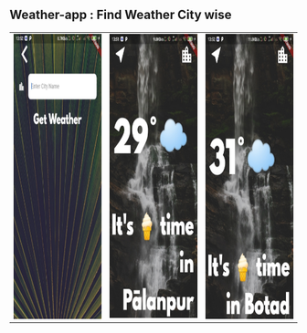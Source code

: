 ## Weather-app : Find Weather City wise 


<table>
  <tr>
    <td><img src="images/img1 (2).jpg" width=500 height=500></td>
    <td><img src="images/img2 (2).jpg" width=500 height=500></td> 
    <td><img src="images/img3 (2).jpg" width=500 height=500></td>
  </tr>
  </table>
